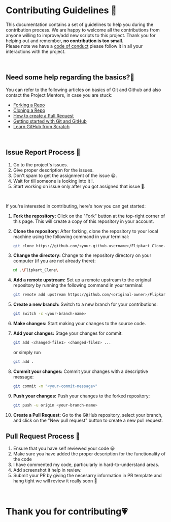 # **Contributing Guidelines** 📄

This documentation contains a set of guidelines to help you during the contribution process.
We are happy to welcome all the contributions from anyone willing to improve/add new scripts to this project.
Thank you for helping out and remember, **no contribution is too small.**
<br>
Please note we have a [code of conduct](CODE_OF_CONDUCT.md)  please follow it in all your interactions with the project.



<br>

## **Need some help regarding the basics?🤔**


You can refer to the following articles on basics of Git and Github and also contact the Project Mentors,
in case you are stuck:

- [Forking a Repo](https://help.github.com/en/github/getting-started-with-github/fork-a-repo)
- [Cloning a Repo](https://help.github.com/en/desktop/contributing-to-projects/creating-an-issue-or-pull-request)
- [How to create a Pull Request](https://opensource.com/article/19/7/create-pull-request-github)
- [Getting started with Git and GitHub](https://towardsdatascience.com/getting-started-with-git-and-github-6fcd0f2d4ac6)
- [Learn GitHub from Scratch](https://docs.github.com/en/get-started/start-your-journey/git-and-github-learning-resources)

<br>

## **Issue Report Process 📌**

1. Go to the project's issues.
2. Give proper description for the issues.
3. Don't spam to get the assignment of the issue 😀.
4. Wait for till someone is looking into it !.
5. Start working on issue only after you got assigned that issue 🚀.

<br>

If you're interested in contributing, here's how you can get started:</p>

1. **Fork the repository:** Click on the "Fork" button at the top-right corner of this page. This will create a copy of this repository in your account.

2. **Clone the repository:** After forking, clone the repository to your local machine using the following command in your terminal:

   ```bash
   git clone https://github.com/<your-github-username>/Flipkart_Clone.git
   ```

3. **Change the directory:** Change to the repository directory on your computer (if you are not already there):
```bash
   cd .\Flipkart_Clone\
   ```
   
4. **Add a remote upstream:** Set up a remote upstream to the original repository by running the following command in your terminal:

   ```bash
   git remote add upstream https://github.com/<original-owner>/Flipkart_Clone/
   ```

5. **Create a new branch:** Switch to a new branch for your contributions:

   ```bash
   git switch -c <your-branch-name>
   ```

6. **Make changes:** Start making your changes to the source code.

7. **Add your changes:** Stage your changes for commit:

   ```bash
   git add <changed-file1> <changed-file2> ...
   ```
   or simply run
      ```bash
   git add .
   ```


8. **Commit your changes:** Commit your changes with a descriptive message:

   ```bash
   git commit -m "<your-commit-message>"
   ```

9. **Push your changes:** Push your changes to the forked repository:

   ```bash
   git push -u origin <your-branch-name>
   ```

10. **Create a Pull Request:** Go to the GitHub repository, select your branch, and click on the "New pull request" button to create a new pull request.

## **Pull Request Process 🚀**

1. Ensure that you have self reviewed your code 😀
2. Make sure you have added the proper description for the functionality of the code
3. I have commented my code, particularly in hard-to-understand areas.
4. Add screenshot it help in review.
5. Submit your PR by giving the necesarry information in PR template and hang tight we will review it really soon 🚀

<br>

# **Thank you for contributing💗** 
